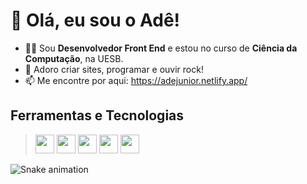 # 🤘 Olá, eu sou o Adê!

- 👨‍💻 Sou **Desenvolvedor Front End** e estou no curso de **Ciência da Computação**, na UESB.
- 🎲 Adoro criar sites, programar e ouvir rock!
- 📫 Me encontre por aqui: https://adejunior.netlify.app/

## Ferramentas e Tecnologias
> <img loading="lazy" width="30" height="30" src="https://cdn.jsdelivr.net/gh/devicons/devicon/icons/html5/html5-original.svg"/> <img loading="lazy" width="30" height="30" src="https://cdn.jsdelivr.net/gh/devicons/devicon/icons/css3/css3-original.svg"/> <img loading="lazy" width="30" height="30" src="https://cdn.jsdelivr.net/gh/devicons/devicon/icons/bootstrap/bootstrap-original.svg"/> <img loading="lazy" width="30" height="30" src="https://cdn.jsdelivr.net/gh/devicons/devicon/icons/javascript/javascript-plain.svg"/> <img loading="lazy" width="30" height="30" src="https://cdn.jsdelivr.net/gh/devicons/devicon/icons/nodejs/nodejs-original.svg"/>

![Snake animation](https://github.com/adejuniorr/adejuniorr/blob/output/github-contribution-grid-snake.svg)

<!--
<div>
<a href="https://github.com/adejuniorr">
<img loading="lazy" height="180em" src="https://github-readme-stats.vercel.app/api/top-langs/?username=adejuniorr&layout=compact&langs_count=7&theme=dracula"/>
<img loading="lazy" height="180em" src="https://github-readme-stats.vercel.app/api?username=adejuniorr&show_icons=true&theme=dracula&include_all_commits=true&count_private=true"/>
</div>
-->
